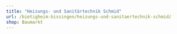 ```yaml
---
title: "Heizungs- und Sanitärtechnik Schmid"
url: /bietigheim-bissingen/heizungs-und-sanitaertechnik-schmid/
shop: Baumarkt
---
```

